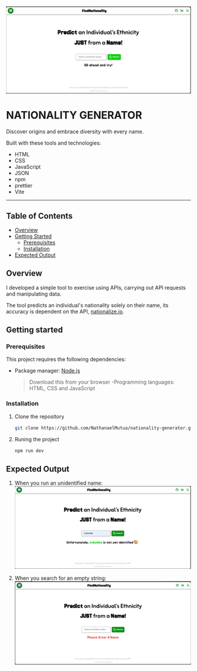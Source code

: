 ![Home Screen](./public/find-nationality-home-screen.png)

# NATIONALITY GENERATOR

Discover origins and embrace diversity with every name.

Built with these tools and technologies:

- HTML
- CSS
- JavaScript
- JSON
- npm
- prettier
- Vite

---

## Table of Contents

- [Overview](#overview)
- [Getting Started](#getting-started)
   - [Prerequisites](#prerequisites)
   - [Installation](#installation)
- [Expected Output](#expected-output)

## Overview

I developed a simple tool to exercise using APIs, carrying out API requests and manipulating data.

The tool predicts an individual's nationality solely on their name, its accuracy is dependent on the API, [nationalize.io](https://nationalize.io/documentation).

## Getting started

### Prerequisites

This project requires the following dependencies:

- Package manager: [Node.js](https://nodejs.org/en/download)
  > Download this from your browser
  > -Programming languages: HTML, CSS and JavaScript

### Installation

1. Clone the repository

   ```bash
   git clone https://github.com/NathanaelMutua/nationality-generator.git
   ```

2. Runing the project
   ```bash
   npm run dev
   ```

## Expected Output

1. When you run an unidentified name:
   ![Unidentified name output](./public/find-nationality-unidentified-name.png)

2. When you search for an empty string:
   ![Searched Empty String](./public/find-nationality-empty-search.png)

